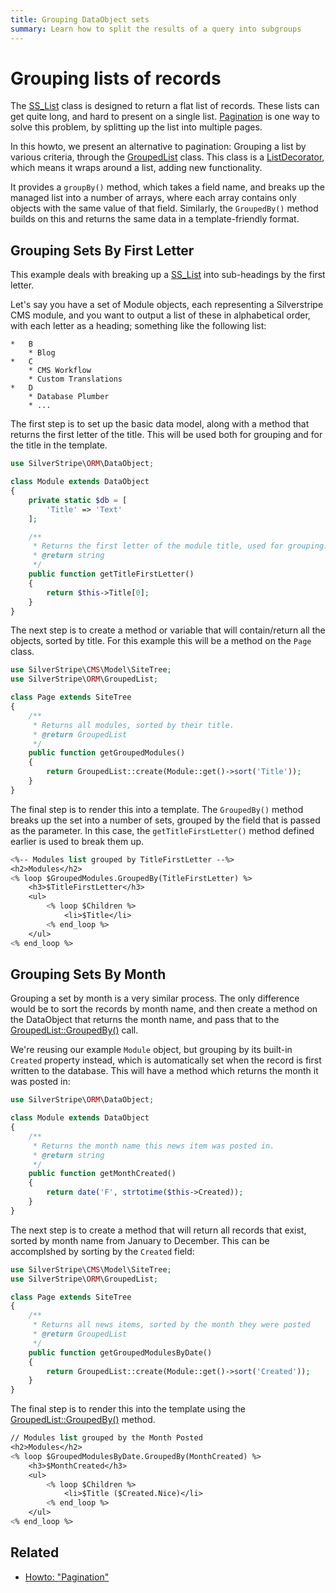 ```yaml
---
title: Grouping DataObject sets
summary: Learn how to split the results of a query into subgroups
---
```


# Grouping lists of records

The [SS_List](api:SilverStripe\ORM\SS_List) class is designed to return a flat list of records.
These lists can get quite long, and hard to present on a single list.
[Pagination](/developer_guides/templates/how_tos/pagination) is one way to solve this problem,
by splitting up the list into multiple pages.

In this howto, we present an alternative to pagination: 
Grouping a list by various criteria, through the [GroupedList](api:SilverStripe\ORM\GroupedList) class.
This class is a [ListDecorator](api:SilverStripe\ORM\ListDecorator), which means it wraps around a list,
adding new functionality. 

It provides a `groupBy()` method, which takes a field name, and breaks up the managed list 
into a number of arrays, where each array contains only objects with the same value of that field. 
Similarly, the `GroupedBy()` method builds on this and returns the same data in a template-friendly format.

## Grouping Sets By First Letter

This example deals with breaking up a [SS_List](api:SilverStripe\ORM\SS_List) into sub-headings by the first letter.

Let's say you have a set of Module objects, each representing a Silverstripe CMS module, and you want to output a list of
these in alphabetical order, with each letter as a heading; something like the following list:

	*	B
		* Blog
	*	C
		* CMS Workflow
		* Custom Translations
	*	D
		* Database Plumber
		* ...

The first step is to set up the basic data model, 
along with a method that returns the first letter of the title. This
will be used both for grouping and for the title in the template.

```php
use SilverStripe\ORM\DataObject;

class Module extends DataObject 
{
    private static $db = [
        'Title' => 'Text'
    ];

    /**
     * Returns the first letter of the module title, used for grouping.
     * @return string
     */
    public function getTitleFirstLetter() 
    {
        return $this->Title[0];
    }
}
```

The next step is to create a method or variable that will contain/return all the objects, 
sorted by title. For this example this will be a method on the `Page` class.

```php
use SilverStripe\CMS\Model\SiteTree;
use SilverStripe\ORM\GroupedList;

class Page extends SiteTree 
{
    /**
     * Returns all modules, sorted by their title.
     * @return GroupedList
     */
    public function getGroupedModules() 
    {
        return GroupedList::create(Module::get()->sort('Title'));
    }
}
```

The final step is to render this into a template. The `GroupedBy()` method breaks up the set into
a number of sets, grouped by the field that is passed as the parameter. 
In this case, the `getTitleFirstLetter()` method defined earlier is used to break them up.

```ss
<%-- Modules list grouped by TitleFirstLetter --%>
<h2>Modules</h2>
<% loop $GroupedModules.GroupedBy(TitleFirstLetter) %>
    <h3>$TitleFirstLetter</h3>
    <ul>
        <% loop $Children %>
            <li>$Title</li>
        <% end_loop %>
    </ul>
<% end_loop %>
```

## Grouping Sets By Month

Grouping a set by month is a very similar process. 
The only difference would be to sort the records by month name, and
then create a method on the DataObject that returns the month name, 
and pass that to the [GroupedList::GroupedBy()](api:SilverStripe\ORM\GroupedList::GroupedBy()) call.

We're reusing our example `Module` object,
but grouping by its built-in `Created` property instead,
which is automatically set when the record is first written to the database.
This will have a method which returns the month it was posted in:

```php
use SilverStripe\ORM\DataObject;

class Module extends DataObject 
{
    /**
     * Returns the month name this news item was posted in.
     * @return string
     */
    public function getMonthCreated() 
    {
        return date('F', strtotime($this->Created));
    }
}
```

The next step is to create a method that will return all records that exist, 
sorted by month name from January to December. This can be accomplshed by sorting by the `Created` field:

```php
use SilverStripe\CMS\Model\SiteTree;
use SilverStripe\ORM\GroupedList;

class Page extends SiteTree 
{
    /**
     * Returns all news items, sorted by the month they were posted
     * @return GroupedList
     */
    public function getGroupedModulesByDate() 
    {
        return GroupedList::create(Module::get()->sort('Created'));
    }
}
```
The final step is to render this into the template using the [GroupedList::GroupedBy()](api:SilverStripe\ORM\GroupedList::GroupedBy()) method.

```ss
// Modules list grouped by the Month Posted
<h2>Modules</h2>
<% loop $GroupedModulesByDate.GroupedBy(MonthCreated) %>
    <h3>$MonthCreated</h3>
    <ul>
        <% loop $Children %>
            <li>$Title ($Created.Nice)</li>
        <% end_loop %>
    </ul>
<% end_loop %>
```

## Related

 * [Howto: "Pagination"](/developer_guides/templates/how_tos/pagination)
